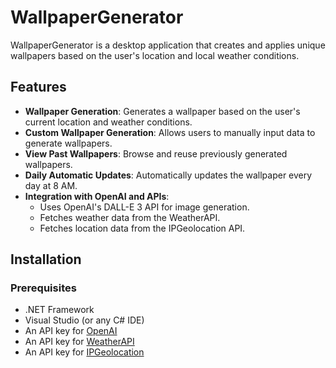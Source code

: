 # WallpaperGenerator

WallpaperGenerator is a desktop application that creates and applies unique wallpapers based on the user's location and local weather conditions.

## Features

- **Wallpaper Generation**: Generates a wallpaper based on the user's current location and weather conditions.
- **Custom Wallpaper Generation**: Allows users to manually input data to generate wallpapers.
- **View Past Wallpapers**: Browse and reuse previously generated wallpapers.
- **Daily Automatic Updates**: Automatically updates the wallpaper every day at 8 AM.
- **Integration with OpenAI and APIs**:
  - Uses OpenAI's DALL-E 3 API for image generation.
  - Fetches weather data from the WeatherAPI.
  - Fetches location data from the IPGeolocation API.

## Installation

### Prerequisites

- .NET Framework
- Visual Studio (or any C# IDE)
- An API key for [OpenAI](https://beta.openai.com/signup/)
- An API key for [WeatherAPI](https://www.weatherapi.com/signup.aspx)
- An API key for [IPGeolocation](https://ipgeolocation.io/signup)

